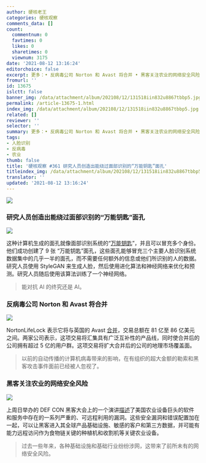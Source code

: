 ```yaml
---
author: 硬核老王
categories: 硬核观察
comments_data: []
count:
  commentnum: 0
  favtimes: 0
  likes: 0
  sharetimes: 0
  viewnum: 3175
date: '2021-08-12 13:16:24'
editorchoice: false
excerpt: 更多：• 反病毒公司 Norton 和 Avast 将合并 • 黑客关注农业的网络安全风险
fromurl: ''
id: 13675
islctt: false
banner_img: /data/attachment/album/202108/12/131518iin832u8867tbbp5.jpg
permalink: /article-13675-1.html
index_img: /data/attachment/album/202108/12/131518iin832u8867tbbp5.jpg
related: []
reviewer: ''
selector: ''
summary: 更多：• 反病毒公司 Norton 和 Avast 将合并 • 黑客关注农业的网络安全风险
tags:
- 人脸识别
- 反病毒
- 农业
thumb: false
title: '硬核观察 #361 研究人员创造出能绕过面部识别的“万能钥匙”面孔'
titleindex_img: /data/attachment/album/202108/12/131518iin832u8867tbbp5.jpg
translator: ''
updated: '2021-08-12 13:16:24'
---
```


![](/data/attachment/album/202108/12/131518iin832u8867tbbp5.jpg)


### 研究人员创造出能绕过面部识别的“万能钥匙”面孔


![](/data/attachment/album/202108/12/131529j3ejwie3n2jpjpcp.jpg)


这种计算机生成的面孔就像面部识别系统的“[万能钥匙](https://www.vice.com/en/article/k78ygn/researchers-create-master-faces-to-bypass-facial-recognition)”，并且可以冒充多个身份。他们成功创建了 9 张 “万能钥匙”面孔，这些面孔能够冒充三个主要人脸识别系统数据集中的几乎一半的面孔，而不需要任何额外的信息或他们所识别的人的数据。研究人员使用 StyleGAN 来生成人脸，然后使用进化算法和神经网络来优化和预测。研究人员随后使用该算法训练了一个神经网络。



> 
> 能对抗 AI 的终究还是 AI。
> 
> 
> 


### 反病毒公司 Norton 和 Avast 将合并


![](/data/attachment/album/202108/12/131555w41zqc90vxnr54vx.jpg)


NortonLifeLock 表示它将与英国的 Avast [合并](https://www.zdnet.com/article/nortonlifelock-and-avast-plc-to-merge-in-8-billion-all-stock-transaction/)，交易总额在 81 亿至 86 亿美元之间。两家公司表示，这项交易将汇集具有广泛互补性的产品线，同时使合并后的公司拥有超过 5 亿的用户群。这项交易将扩大合并后的公司的地理市场覆盖面。



> 
> 以前的自动传播的计算机病毒带来的影响，在有组织的超大金额的勒索和黑客攻击事件面前已经被人忽视了。
> 
> 
> 


### 黑客关注农业的网络安全风险


![](/data/attachment/album/202108/12/131610apo6s6j6118f1gss.jpg)


上周日举办的 DEF CON 黑客大会上的一个演讲[描述](https://securityledger.com/2021/08/def-con-security-holes-in-deere-case-ih-shine-spotlight-on-agriculture-cyber-risk/)了美国农业设备巨头的软件和服务中存在的一系列严重的、可远程利用的漏洞。这些安全漏洞和错误配置加在一起，可以让黑客进入其全球产品基础设施、敏感的客户和第三方数据，并可能有能力远程访问作为食物链关键的种植机和收割机等关键农业设备。



> 
> 过去一些年来，各种基础设施和基础行业纷纷涉网，这带来了前所未有的网络安全风险。
> 
> 
>